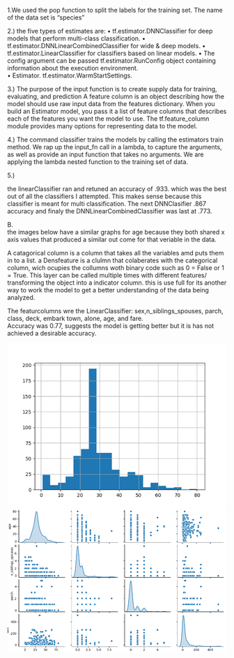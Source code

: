 1.We used the pop function to split the labels for the training set. The name of the data set is “species” 

 2.) 
 the five types of estimates are:
•	tf.estimator.DNNClassifier for deep models that perform multi-class classification.
•	tf.estimator.DNNLinearCombinedClassifier for wide & deep models.
•	tf.estimator.LinearClassifier for classifiers based on linear models.
•	The config argument can be passed tf.estimator.RunConfig object containing information about the execution environment.  
•	 Estimator. tf.estimator.WarmStartSettings.

3.)
The purpose of the input function is to create supply data for training, evaluating, and prediction A feature column is an object describing how the model should use raw input data from the features dictionary. When you build an Estimator model, you pass it a list of feature columns that describes each of the features you want the model to use. The tf.feature_column module provides many options for representing data to the model.

4.) 
The command classifier trains the models by calling the estimators train method. We rap up the input_fn call in a lambda, to capture the arguments, as well as provide an input function that takes no arguments. We are applying the lambda nested function to the training set of data.

5.) 

the linearClassifier ran and retuned an accuracy of .933. which was the best out of all the classifiers I attempted. This makes sense because this classifier is meant for multi classification. The next DNNClasifier .867 accuracy and finaly the DNNLinearCombinedClassifier was last at .773. 

B.  
the images below  have a similar graphs for age because they both shared x axis values that produced a similar out come for that veriable in the data. 

A catagorical column is a column that takes all the variables amd puts them in to a list. a Densfeature is a clulmn that colaberates with the categorical column, wich ocupies the collumns woth binary code such as 0 = False or 1 = True. This layer can be called multiple times with different features/ transforming the object into a indicator column. this is use full for its another way to work the model to get a better understanding of the data being analyzed.  

The featurcolumns wre the LinearClassifier: sex,n_siblings_spouses, parch, class, deck, embark town, alone, age, and fare.  
Accuracy was 0.77, suggests the model is getting better but it is has not achieved a desirable accuracy. 

![Foundation_ kernal](https://github.com/Acejv21/Ace_Code/blob/master/Foundation_%20kernal.png?raw=true)
![Pair_for_B](https://github.com/Acejv21/Ace_Code/blob/master/Pair_for_B.png?raw=true)

